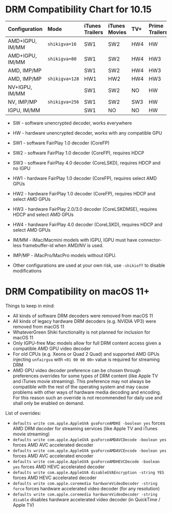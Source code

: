 # DRM Compatibility Chart for 10.15

| Configuration   | Mode           | iTunes Trailers | iTunes Movies | TV+  | Prime Trailers | Prime/Netflix | IQSV |
| :-------------- | :------------- | :-------------- | :------------ | :--- | :------------- | ------------- | ---- |
| AMD+IGPU, IM/MM | `shikigva=16`  | SW1             | SW2           | HW4  | HW             | NO            | OK   |
| AMD+IGPU, IM/MM | `shikigva=80`  | SW1             | SW2           | HW4  | HW3            | HW3           | OK   |
| AMD, IMP/MP     |                | SW1             | SW2           | HW4  | HW3            | HW3           | NO   |
| AMD, IMP/MP     | `shikigva=128` | HW1             | HW2           | HW4  | HW3            | HW3           | NO   |
| NV+IGPU, IM/MM  |                | SW1             | SW2           | NO   | HW             | NO            | OK   |
| NV, IMP/MP      | `shikigva=256` | SW1             | SW2           | SW3  | HW             | NO            | NO   |
| IGPU, IM/MM     |                | SW1             | NO            | NO   | HW             | NO            | OK   |

- SW - software unencrypted decoder, works everywhere
- HW - hardware unencrypted decoder, works with any compatible GPU
- SW1 - software FairPlay 1.0 decoder (CoreFP)
- SW2 - software FairPlay 1.0 decoder (CoreFP), requires HDCP
- SW3 - software FairPlay 4.0 decoder (CoreLSKD), requires HDCP and no IGPU
- HW1 - hardware FairPlay 1.0 decoder (CoreFP), requires select AMD GPUs
- HW2 - hardware FairPlay 1.0 decoder (CoreFP), requires HDCP and select AMD GPUs
- HW3 - hardware FairPlay 2.0/3.0 decoder (CoreLSKDMSE), requires HDCP and select AMD GPUs
- HW4 - hardware FairPlay 4.0 decoder (CoreLSKD), requires HDCP and select AMD GPUs

- IM/MM - iMac/Macmini models with IGPU, IGPU must have connector-less framebuffer-id when AMD/NV is used.
- IMP/MP - iMacPro/MacPro models without IGPU.
- Other configurations are used at your own risk, use `-shikioff` to disable modifications

# DRM Compatibility on macOS 11+

Things to keep in mind:

- All kinds of software DRM decoders were removed from macOS 11
- All kinds of legacy hardware DRM decoders (e.g. NVIDIA VP3) were removed from macOS 11
- WhateverGreen Shiki functionality is not planned for inclusion for macOS 11
- Only IGPU-free Mac models allow for full DRM content access given a compatible AMD GPU video decoder
- For old CPUs (e.g. Xeons or Quad 2 Quad) and supported AMD GPUs injecting `unfairgva` with `<01 00 00 00>` value is required for streaming DRM
- AMD GPU video decoder preference can be chosen through preferences overrides for some types of DRM content (like Apple TV and iTunes movie streaming). This preference may not always be compatible with the rest of the operating system and may cause problems with other ways of hardware media decoding and encoding. For this reason such an override is not recommended for daily use and shall only be enabled on demand.

List of overrides:

- `defaults write com.apple.AppleGVA gvaForceAMDKE -boolean yes` forces AMD DRM decoder for streaming services (like Apple TV and iTunes movie streaming)
- `defaults write com.apple.AppleGVA gvaForceAMDAVCDecode -boolean yes` forces AMD AVC accelerated decoder
- `defaults write com.apple.AppleGVA gvaForceAMDAVCEncode -boolean yes` forces AMD AVC accelerated encoder
- `defaults write com.apple.AppleGVA gvaForceAMDHEVCDecode -boolean yes` forces AMD HEVC accelerated decoder
- `defaults write com.apple.AppleGVA disableGVAEncryption -string YES` forces AMD HEVC accelerated decoder
- `defaults write com.apple.coremedia hardwareVideoDecoder -string force` forces hardware accelerated video decoder (for any resolution)
- `defaults write com.apple.coremedia hardwareVideoDecoder -string disable` disables hardware accelerated video decoder (in QuickTime / Apple TV)
